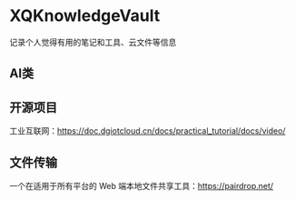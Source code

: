 # XQKnowledgeVault
记录个人觉得有用的笔记和工具、云文件等信息

## AI类

## 开源项目
工业互联网：https://doc.dgiotcloud.cn/docs/practical_tutorial/docs/video/

## 文件传输
一个在适用于所有平台的 Web 端本地文件共享工具：https://pairdrop.net/
